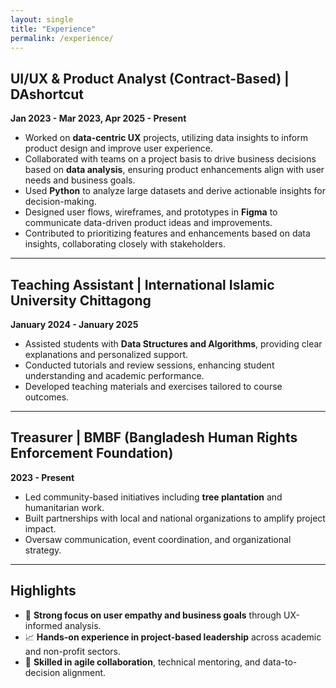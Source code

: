 ```yaml
---
layout: single
title: "Experience"
permalink: /experience/
---
```


## UI/UX & Product Analyst (Contract-Based) | DAshortcut  
**Jan 2023 - Mar 2023, Apr 2025 - Present**  
- Worked on **data-centric UX** projects, utilizing data insights to inform product design and improve user experience.
- Collaborated with teams on a project basis to drive business decisions based on **data analysis**, ensuring product enhancements align with user needs and business goals.
- Used **Python** to analyze large datasets and derive actionable insights for decision-making.
- Designed user flows, wireframes, and prototypes in **Figma** to communicate data-driven product ideas and improvements.
- Contributed to prioritizing features and enhancements based on data insights, collaborating closely with stakeholders.

---

## Teaching Assistant | International Islamic University Chittagong  
**January 2024 - January 2025**  
- Assisted students with **Data Structures and Algorithms**, providing clear explanations and personalized support.
- Conducted tutorials and review sessions, enhancing student understanding and academic performance.
- Developed teaching materials and exercises tailored to course outcomes.

---

## Treasurer | BMBF (Bangladesh Human Rights Enforcement Foundation)
**2023 - Present**  
- Led community-based initiatives including **tree plantation** and humanitarian work.
- Built partnerships with local and national organizations to amplify project impact.
- Oversaw communication, event coordination, and organizational strategy.

---

## Highlights  
- 🧠 **Strong focus on user empathy and business goals** through UX-informed analysis.
- 📈 **Hands-on experience in project-based leadership** across academic and non-profit sectors.
- 🔧 **Skilled in agile collaboration**, technical mentoring, and data-to-decision alignment.
